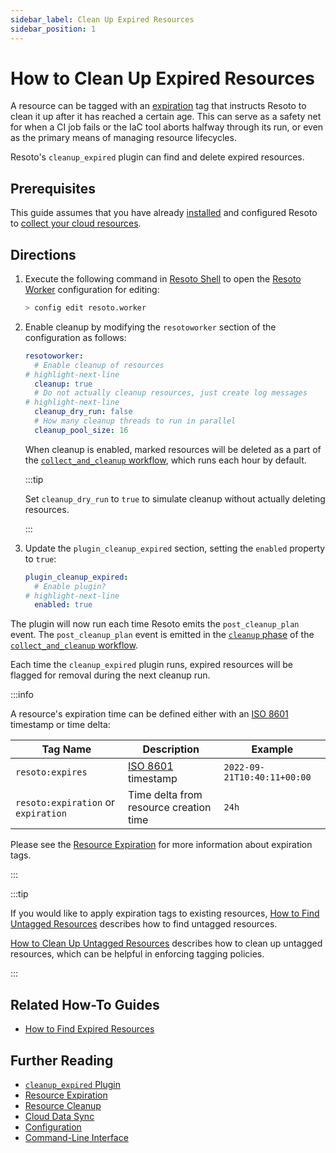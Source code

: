 ```yaml
---
sidebar_label: Clean Up Expired Resources
sidebar_position: 1
---
```


# How to Clean Up Expired Resources

A resource can be tagged with an [expiration](../../concepts/resource-management/expiration.md) tag that instructs Resoto to clean it up after it has reached a certain age. This can serve as a safety net for when a CI job fails or the IaC tool aborts halfway through its run, or even as the primary means of managing resource lifecycles.

Resoto's `cleanup_expired` plugin can find and delete expired resources.

## Prerequisites

This guide assumes that you have already [installed](../../getting-started/install-resoto/index.md) and configured Resoto to [collect your cloud resources](../../getting-started/configure-resoto/index.md).

## Directions

1. Execute the following command in [Resoto Shell](../../reference/components/shell.md) to open the [Resoto Worker](../../reference/components/worker.md) configuration for editing:

   ```bash
   > config edit resoto.worker
   ```

2. Enable cleanup by modifying the `resotoworker` section of the configuration as follows:

   ```yaml
   resotoworker:
     # Enable cleanup of resources
   # highlight-next-line
     cleanup: true
     # Do not actually cleanup resources, just create log messages
   # highlight-next-line
     cleanup_dry_run: false
     # How many cleanup threads to run in parallel
     cleanup_pool_size: 16
   ```

   When cleanup is enabled, marked resources will be deleted as a part of the [`collect_and_cleanup` workflow](../../concepts/cloud-data-sync/index.md#collect_and_cleanup-workflow), which runs each hour by default.

   :::tip

   Set `cleanup_dry_run` to `true` to simulate cleanup without actually deleting resources.

   :::

3. Update the `plugin_cleanup_expired` section, setting the `enabled` property to `true`:

   ```yaml title="cleanup_expired plugin configuration"
   plugin_cleanup_expired:
     # Enable plugin?
   # highlight-next-line
     enabled: true
   ```

The plugin will now run each time Resoto emits the `post_cleanup_plan` event. The `post_cleanup_plan` event is emitted in the [`cleanup` phase](../../concepts/cloud-data-sync/index.md#cleanup) of the [`collect_and_cleanup` workflow](../../concepts/cloud-data-sync/index.md#collect_and_cleanup-workflow).

Each time the `cleanup_expired` plugin runs, expired resources will be flagged for removal during the next cleanup run.

:::info

A resource's expiration time can be defined either with an [ISO 8601](https://www.iso.org/iso-8601-date-and-time-format.html) timestamp or time delta:

| Tag Name                            | Description                                                                  | Example                     |
| ----------------------------------- | ---------------------------------------------------------------------------- | --------------------------- |
| `resoto:expires`                    | [ISO 8601](https://www.iso.org/iso-8601-date-and-time-format.html) timestamp | `2022-09-21T10:40:11+00:00` |
| `resoto:expiration` or `expiration` | Time delta from resource creation time                                       | `24h`                       |

Please see the [Resource Expiration](../../concepts/resource-management/expiration.md) for more information about expiration tags.

:::

:::tip

If you would like to apply expiration tags to existing resources, [How to Find Untagged Resources](../search/find-untagged-resources.md) describes how to find untagged resources.

[How to Clean Up Untagged Resources](./clean-up-untagged-resources.md) describes how to clean up untagged resources, which can be helpful in enforcing tagging policies.

:::

## Related How-To Guides

- [How to Find Expired Resources](../search/find-expired-resources.md)

## Further Reading

- [`cleanup_expired` Plugin](../../reference/components/plugins/cleanup_expired.md)
- [Resource Expiration](../../concepts/resource-management/expiration.md)
- [Resource Cleanup](../../concepts/resource-management/cleanup.md)
- [Cloud Data Sync](../../concepts/cloud-data-sync/index.md)
- [Configuration](../../reference/configuration/index.md)
- [Command-Line Interface](../../reference/cli/index.md)
